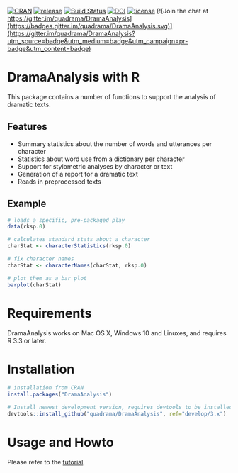 [![CRAN](http://www.r-pkg.org/badges/version/DramaAnalysis)](https://cran.r-project.org/package=DramaAnalysis)
[![release](https://img.shields.io/badge/release-3.0.2-blue.svg)](https://github.com/quadrama/DramaAnalysis/releases/tag/v3.0.2)
[![Build Status](https://travis-ci.org/quadrama/DramaAnalysis.svg?branch=master)](https://travis-ci.org/quadrama/DramaAnalysis)
[![DOI](https://zenodo.org/badge/64286398.svg)](https://zenodo.org/badge/latestdoi/64286398)
[![license](https://img.shields.io/badge/license-GPL%20v3-blue.svg)](https://www.gnu.org/licenses/gpl-3.0.en.html) 
[![Join the chat at https://gitter.im/quadrama/DramaAnalysis](https://badges.gitter.im/quadrama/DramaAnalysis.svg)](https://gitter.im/quadrama/DramaAnalysis?utm_source=badge&utm_medium=badge&utm_campaign=pr-badge&utm_content=badge)

# DramaAnalysis with R

This package contains a number of functions to support the analysis of dramatic texts. 

## Features
- Summary statistics about the number of words and utterances per character
- Statistics about word use from a dictionary per character
- Support for stylometric analyses by character or text
- Generation of a report for a dramatic text
- Reads in preprocessed texts 

## Example

```r
# loads a specific, pre-packaged play
data(rksp.0)

# calculates standard stats about a character
charStat <- characterStatistics(rksp.0)

# fix character names
charStat <- characterNames(charStat, rksp.0)

# plot them as a bar plot
barplot(charStat)
```

# Requirements
DramaAnalysis works on Mac OS X, Windows 10 and Linuxes, and requires R 3.3 or later.


# Installation
```R
# installation from CRAN
install.packages("DramaAnalysis")

# Install newest development version, requires devtools to be installed
devtools::install_github("quadrama/DramaAnalysis", ref="develop/3.x")
```

# Usage and Howto
Please refer to the [tutorial](https://quadrama.github.io/DramaAnalysis/tutorial/3/).

